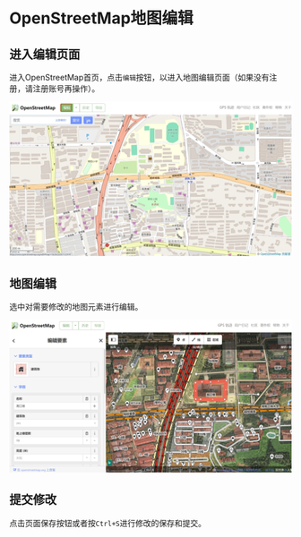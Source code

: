 # OpenStreetMap地图编辑

## 进入编辑页面

进入OpenStreetMap首页，点击`编辑`按钮，以进入地图编辑页面（如果没有注册，请注册账号再操作）。

![edit_openstreetmap](img/digit_twin/openstreetmap_edit_button.png)


## 地图编辑

选中对需要修改的地图元素进行编辑。

![openstreetmap_edit_page](img/digit_twin/openstreetmap_edit_page.png)

## 提交修改

点击页面保存按钮或者按`Ctrl+S`进行修改的保存和提交。
